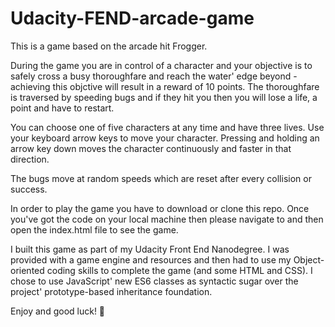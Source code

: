 # Udacity-FEND-arcade-game

This is a game based on the arcade hit Frogger.

During the game you are in control of a character and your objective is to safely cross a busy thoroughfare and reach the water' edge beyond - achieving this objctive will result in a reward of 10 points. The thoroughfare is traversed by speeding bugs and if they hit you then you will lose a life, a point and have to restart. 

You can choose one of five characters at any time and have three lives. Use your keyboard arrow keys to move your character. Pressing and holding an arrow key down moves the character continuously and faster in that direction.

The bugs move at random speeds which are reset after every collision or success.

In order to play the game you have to download or clone this repo. Once you've got the code on your local machine then please navigate to and then open the index.html file to see the game.

I built this game as part of my Udacity Front End Nanodegree. I was provided with a game engine and resources and then had to use my Object-oriented coding skills to complete the game (and some HTML and CSS). I chose to use JavaScript' new ES6 classes as syntactic sugar over the project' prototype-based inheritance foundation.

Enjoy and good luck! 🤞 

